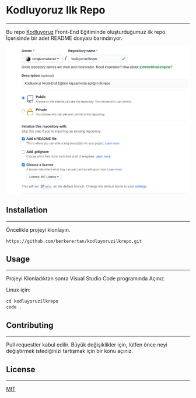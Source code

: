 # Kodluyoruz Ilk Repo
---
Bu repo [Kodluyoruz](https://www.kodluyoruz.org/) Front-End Eğitiminde oluşturduğumuz ilk repo. İçerisinde bir adet README dosyası barındırıyor.

![resim2](https://raw.githubusercontent.com/Kodluyoruz/taskforce/main/git/odev1/figures/github.png)

## Installation
---
Öncelikle projeyi klonlayın.

```
https://github.com/berkerertan/kodluyoruzilkrepo.git
```

## Usage
---
Projeyi Klonladıktan sonra Visual Studio Code programında Açınız.

Linux için:

```
cd kodluyoruzilkrepo
code .
```

## Contributing
---
Pull requestler kabul edilir. Büyük değişiklikler için, lütfen önce neyi değiştirmek istediğinizi tartışmak için bir konu açınız.

## License
---
[MIT](https://choosealicense.com/licenses/mit/)
